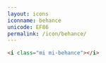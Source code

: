 ```yaml
---
layout: icons
iconname: behance
unicode: EF86
permalink: /icon/behance/
---
```


``` html
<i class="mi mi-behance"></i>
```
